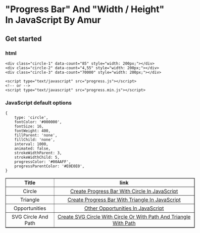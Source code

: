 # "Progress Bar" And "Width / Height" In JavaScript By Amur

## Get started

### html

	<div class="circle-1" data-count="85" style="width: 200px;"></div>
	<div class="circle-2" data-count="4,55" style="width: 200px;"></div>
	<div class="circle-3" data-count="70000" style="width: 200px;"></div>
	
	<script type="text/javascript" src="progress.js"></script>
	<!-- or -->
	<script type="text/javascript" src="progress.min.js"></script>

### JavaScript default options

	{
		type: 'circle',
        fontColor: '#000000',
        fontSize: 16,
        fontWeight: 400,
        fillParent: 'none',
        fillChild: 'none',
        interval: 1000,
        animated: false,
        strokeWidthParent: 3,
        strokeWidthChild: 5,
        progressColor: '#00AAFF',
        progressParentColor: '#E0E0E0',
	}

<table border="1" style="width: 600px !important">
    <thead>
        <tr>
            <th style="padding: 3px;" align="center">Title</th>
            <th style="padding: 3px;" align="center">link</th>
        </tr>
    </thead>
    <tbody>
        <tr>
        	<td style="padding: 3px;" align="center">Circle</td>
            <td style="padding: 3px;" align="center">
                <a href="documentation/progressbarcircle.md">Create Progress Bar With Circle In JavaScript</a>
            </td>
        </tr>
        <tr>
        	<td style="padding: 3px;" align="center">Triangle</td>
        	<td style="padding: 3px;" align="center">
                <a href="documentation/progressbartriangle.md">Create Progress Bar With Triangle In JavaScript</a>
            </td>
        </tr>
        <tr>
        	<td style="padding: 3px;" align="center">Opportunities</td>
        	<td style="padding: 3px;" align="center">
                <a href="documentation/otheropportunities.md">Other Opportunities In JavaScript</a>
            </td>
        </tr>
        <tr>
        	<td style="padding: 3px;" align="center">SVG Circle And Path</td>
        	<td style="padding: 3px;" align="center">
                <a href="documentation/circle.md">Create SVG Circle With Circle Or With Path And Triangle With Path</a>
            </td>
        </tr>
    </tbody>
</table>
